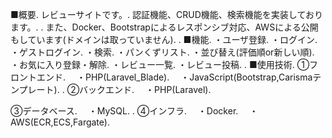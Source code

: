 ■概要. 
レビューサイトです。. 
認証機能、CRUD機能、検索機能を実装しております。. 
. 
また、Docker、Bootstrapによるレスポンシブ対応、AWSによる公開もしています(ドメインは取っていません). 
. 
■機能. 
・ユーザ登録. 
・ログイン. 
・ゲストログイン. 
・検索. 
・パンくずリスト. 
・並び替え(評価順or新しい順). 
・お気に入り登録・解除. 
・レビュー一覧. 
・レビュー投稿. 
. 
■使用技術. 
①フロントエンド. 
　・PHP(Laravel_Blade). 
　・JavaScript(Bootstrap,Carismaテンプレート). 
. 
②バックエンド. 
　・PHP(Laravel). 

③データベース. 
　・MySQL. 
. 
④インフラ. 
　・Docker. 
　・AWS(ECR,ECS,Fargate). 
 

  
  
  
  
  
